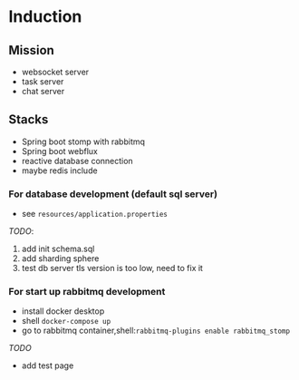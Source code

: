# Induction
## Mission
- websocket server
- task server
- chat server
## Stacks
- Spring boot stomp with rabbitmq
- Spring boot webflux
- reactive database connection
- maybe redis include

### For database development (default sql server)
- see `resources/application.properties`

*TODO*:
1. add init schema.sql
2. add sharding sphere
3. test db server tls version is too low, need to fix it


### For start up rabbitmq development
- install docker desktop
- shell `docker-compose up`
- go to rabbitmq container,shell:`rabbitmq-plugins enable rabbitmq_stomp`

*TODO*
- add test page